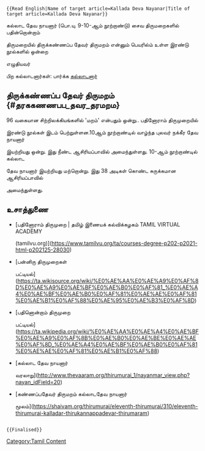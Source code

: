 ```{=mediawiki}
{{Read English|Name of target article=Kallada Deva Nayanar|Title of target article=Kallada Deva Nayanar}}
```
கல்லாட தேவ நாயனார் (பொ.யு. 9-10-ஆம் நூற்றாண்டு) சைவ திருமறைகளில் பதின்றொன்றாம்
திருமறையில் திருக்கண்ணப்ப தேவர் திருமறம் என்னும் பெயரில்ம் உள்ள இரண்டு நூல்களில் ஒன்றை
எழுதியவர்

பிற கல்லாடனார்கள்: பார்க்க [கல்லாடனார்](கல்லாடனார் "wikilink")

## திருக்கண்ணப்ப தேவர் திருமறம் {#தரககணணபப_தவர_தரமறம}

96 வகையான சிற்றிலக்கியங்களில் \'மறம்' என்பதும் ஒன்று.. பதினோராம் திருமுறையில்
இரண்டு நூல்கள் இடம் பெற்றுள்ளன.10ஆம் நூற்றாண்டில் வாழ்ந்த புலவர் நக்கீர தேவ நாயனார்
இயற்றியது ஒன்று. இது நீண்ட ஆசிரியப்பாவில் அமைந்துள்ளது. 10-ஆம் நூற்றாண்டில் கல்லாட
தேவ நாயனார் இயற்றியது மற்றொன்று. இது 38 அடிகள் கொண்ட சுருக்கமான ஆசிரியப்பாவில்
அமைந்துள்ளது.

## உசாத்துணை

-   [பதினோராம் திருமுறை \| தமிழ் இணையக் கல்விக்கழகம் TAMIL VIRTUAL ACADEMY
    (tamilvu.org)](https://www.tamilvu.org/ta/courses-degree-p202-p2021-html-p202125-28030)
-   [பன்னிரு திருமுறைகள்
    பட்டியல்](https://ta.wikisource.org/wiki/%E0%AE%AA%E0%AE%A9%E0%AF%8D%E0%AE%A9%E0%AE%BF%E0%AE%B0%E0%AF%81_%E0%AE%A4%E0%AE%BF%E0%AE%B0%E0%AF%81%E0%AE%AE%E0%AF%81%E0%AE%B1%E0%AF%88%E0%AE%95%E0%AE%B3%E0%AF%8D)
-   [பதினொன்றாம் திருமுறை
    பட்டியல்](https://ta.wikipedia.org/wiki/%E0%AE%AA%E0%AE%A4%E0%AE%BF%E0%AE%A9%E0%AF%8B%E0%AE%B0%E0%AE%BE%E0%AE%AE%E0%AF%8D_%E0%AE%A4%E0%AE%BF%E0%AE%B0%E0%AF%81%E0%AE%AE%E0%AF%81%E0%AE%B1%E0%AF%88)
-   [கல்லாட தேவ நாயனார்
    வரலாறு](http://www.thevaaram.org/thirumurai_1/nayanmar_view.php?nayan_idField=20)
-   [கண்ணப்பதேவர் திருமறம் கல்லாடதேவ நாயனார்
    மூலம்](https://shaivam.org/thirumurai/eleventh-thirumurai/310/eleventh-thirumurai-kalladar-thirukannappadevar-thirumaram)

```{=mediawiki}
{{Finalised}}
```
[Category:Tamil Content](Category:Tamil_Content "wikilink")
